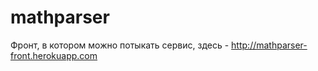 # mathparser

Фронт, в котором можно потыкать сервис, здесь - http://mathparser-front.herokuapp.com
